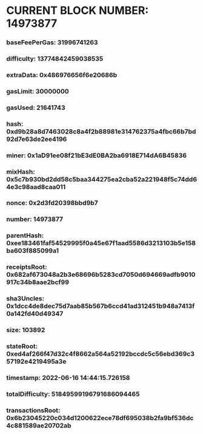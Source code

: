 # CURRENT BLOCK NUMBER: 14973877

### baseFeePerGas: 31996741263
### difficulty: 13774842459038535
### extraData: 0x486976656f6e20686b
### gasLimit: 30000000
### gasUsed: 21641743
### hash: 0xd9b28a8d7463028c8a4f2b88981e314762375a4fbc66b7bd92d7e63de2ee4196
### miner: 0x1aD91ee08f21bE3dE0BA2ba6918E714dA6B45836
### mixHash: 0x5c7b930bd2dd58c5baa344275ea2cba52a221948f5c74dd64e3c98aad8caa011
### nonce: 0x2d3fd20398bbd9b7
### number: 14973877
### parentHash: 0xee183461faf54529995f0a45e67f1aad5586d3213103b5e158ba603f885099a1
### receiptsRoot: 0x682af673048a2b3e68696b5283cd7050d694669adfb9010917c34b8aae2bcf99
### sha3Uncles: 0x1dcc4de8dec75d7aab85b567b6ccd41ad312451b948a7413f0a142fd40d49347
### size: 103892
### stateRoot: 0xed4af266f47d32c4f8662a564a52192bccdc5c56ebd369c357192e4219495a3e
### timestamp: 2022-06-16 14:44:15.726158
### totalDifficulty: 51849599196791686094465
### transactionsRoot: 0x6b23045220c034d1200622ece78df695038b2fa9bf536dc4c881589ae20702ab
